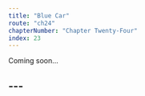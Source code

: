 ```yaml
---
title: "Blue Car"
route: "ch24"
chapterNumber: "Chapter Twenty-Four"
index: 23
---
```


Coming soon...

## ---